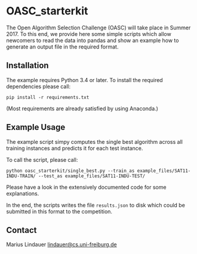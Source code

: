 # OASC_starterkit

The Open Algorithm Selection Challenge (OASC) will take place in Summer 2017. 
To this end, we provide here some simple scripts
which allow newcomers to read the data into pandas
and show an example how to generate an output file in the required format.

## Installation

The example requires Python 3.4 or later.
To install the required dependencies please call:

``` pip install -r requirements.txt ```

(Most requirements are already satisfied by using Anaconda.)

## Example Usage

The example script simpy computes the single best algorithm across all training instances
and predicts it for each test instance.

To call the script, please call:

```python oasc_starterkit/single_best.py --train_as example_files/SAT11-INDU-TRAIN/ --test_as example_files/SAT11-INDU-TEST/```

Please have a look in the extensively documented code 
for some explanations.

In the end, the scripts writes the file `results.json` to disk
which could be submitted in this format to the competition.

## Contact

Marius Lindauer
lindauer@cs.uni-freiburg.de

